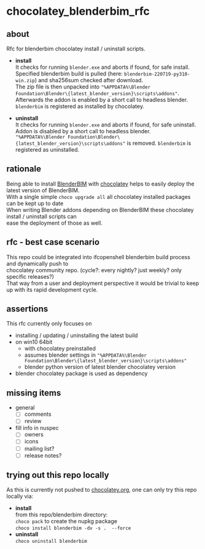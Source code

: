 # chocolatey_blenderbim_rfc

## about
Rfc for blenderbim chocolatey install / uninstall scripts.

* **install** <br>
  It checks for running `blender.exe` and aborts if found, for safe install. <br>
  Specified blenderbim build is pulled (here: `blenderbim-220719-py310-win.zip`) and sha256sum checked after download.   
  The zip file is then unpacked into `"%APPDATA%\Blender Foundation\Blender\{latest_blender_version}\scripts\addons"`.
  Afterwards the addon is enabled by a short call to headless blender.
  `blenderbim` is registered as installed by chocolatey.

* **uninstall** <br>
  It checks for running `blender.exe` and aborts if found, for safe uninstall.
  Addon is disabled by a short call to headless blender.
  `"%APPDATA%\Blender Foundation\Blender\{latest_blender_version}\scripts\addons"` is removed.
  `blenderbim` is registered as uninstalled.

## rationale
Being able to install [BlenderBIM](https://blenderbim.org) with [chocolatey](https://chocolatey.org)  helps to easily deploy the latest version of BlenderBIM. <br>
With a single simple `choco upgrade all` all chocolatey installed packages can be kept up to date <br>
When writing Blender addons depending on BlenderBIM these chocolatey install / uninstall scripts can <br>
ease the deployment of those as well.

## rfc - best case scenario
This repo could be integrated into ifcopenshell blenderbim build process and dynamically push to <br>
chocolatey community repo. (cycle?: every nightly? just weekly? only specific releases?) <br>
That way from a user and deployment perspective it would be trivial to keep up with its rapid development cycle.

## assertions
This rfc currently only focuses on
* installing / updating / uninstalling the latest build
* on win10 64bit
  * with chocolatey preinstalled
  * assumes blender settings in `"%APPDATA%\Blender Foundation\Blender\{latest_blender_version}\scripts\addons"`
  * blender python version of latest blender chocolatey version
* blender chocolatey package is used as dependency

## missing items
* general
  * [ ] comments
  * [ ] review
* fill info in nuspec
  * [ ] owners
  * [ ] icons
  * [ ] mailing list?
  * [ ] release notes?

## trying out this repo locally
As this is currently not pushed to [chocolatey.org](https://chocolatey.org), one can only try this repo locally via: 

* **install** <br>
  from this repo/blenderbim directory: <br>
  `choco pack` to create the nupkg package <br>
  `choco install blenderbim -dv -s .  --force`
* **uninstall** <br>
  `choco uninstall blenderbim`

